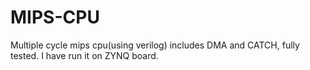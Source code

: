 # MIPS-CPU
Multiple cycle mips cpu(using verilog) includes DMA and CATCH, fully tested. I have run it on ZYNQ board.
